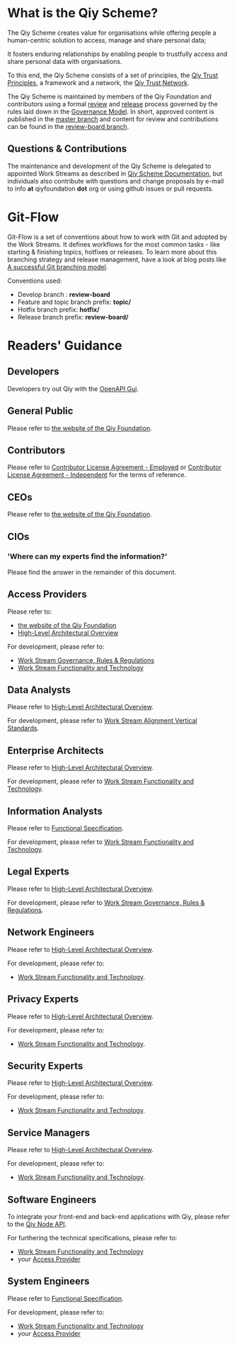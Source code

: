 # What is the Qiy Scheme?

The Qiy Scheme creates value for organisations while offering people a human-centric solution to access, manage and share personal data;

It fosters enduring relationships by enabling people to trustfully access and share personal data with organisations.

To this end, the Qiy Scheme consists of a set of principles, the [Qiy Trust Principles](Qiy%20Trust%20Principles.md#qiy-trust-principles), a framework and a network, the [Qiy Trust Network](https://github.com/qiyfoundation/Qiy-Scheme/blob/review-board/Definitions.md#qiy-trust-network).

The Qiy Scheme is maintained by members of the Qiy Foundation and contributors using a formal [review](Qiy%20Scheme%20Documentation.md "See 'Qiy Scheme Documentation'") and [release](Qiy%20Scheme%20Releases.md "See 'Qiy Scheme Releases'") process governed by the rules laid down in the [Governance Model](Governance%20Model.md).
In short, approved content is published in the [master branch](https://github.com/qiyfoundation/Qiy-Scheme/tree/master) and content for review and contributions can be found in the [review-board branch](https://github.com/qiyfoundation/Qiy-Scheme "The review-board branch is displayed by default").


## Questions & Contributions
The maintenance and development of the Qiy Scheme is delegated to appointed Work Streams as described in [Qiy Scheme Documentation](Qiy%20Scheme%20Documentation.md), but individuals also contribute with questions and change proposals by e-mail to info __at__ qiyfoundation __dot__ org or using github issues or pull requests.

# Git-Flow
Git-Flow is a set of conventions about how to work with Git and adopted by the Work Streams. It defines workflows for the most common tasks - like starting & finishing topics, hotfixes or releases. To learn more about this branching strategy and release management, have a look at blog posts like [A successful Git branching model](http://nvie.com/posts/a-successful-git-branching-model/).

Conventions used:

* Develop branch : **review-board**
* Feature and topic branch prefix: **topic/**
* Hotfix branch prefix: **hotfix/**
* Release branch prefix: **review-board/**

# Readers' Guidance

## Developers

Developers try out Qiy with the [OpenAPI Gui](https://fdriesenaar.github.io/openapi.html).


## General Public

Please refer to [the website of the Qiy Foundation](https://www.qiyfoundation.org/).

## Contributors

Please refer to [Contributor License Agreement - Employed](Contributor%20License%20Agreement%20-%20Employed.md) or [Contributor License Agreement - Independent](Contributor%20License%20Agreement%20-%20Independent.md) for the terms of reference.

## CEOs

Please refer to [the website of the Qiy Foundation](https://www.qiyfoundation.org/).

## CIOs

### 'Where can my experts find the information?'
Please find the answer in the remainder of this document.


## Access Providers

Please refer to:
* [the website of the Qiy Foundation](https://www.qiyfoundation.org/)
* [High-Level Architectural Overview](High-Level%20Architectural%20Overview.md)


For development, please refer to:
* [Work Stream Governance, Rules & Regulations](https://github.com/qiyfoundation/Qiy-Scheme/projects/3)
* [Work Stream Functionality and Technology](https://github.com/qiyfoundation/Qiy-Scheme/projects/2)


## Data Analysts

Please refer to [High-Level Architectural Overview](High-Level%20Architectural%20Overview.md).

For development, please refer to [Work Stream Alignment Vertical Standards](https://github.com/qiyfoundation/Qiy-Scheme/projects/5).


## Enterprise Architects

Please refer to [High-Level Architectural Overview](High-Level%20Architectural%20Overview.md).

For development, please refer to [Work Stream Functionality and Technology](https://github.com/qiyfoundation/Qiy-Scheme/projects/2).


## Information Analysts

Please refer to [Functional Specification](Functional%20Specification.md).

For development, please refer to [Work Stream Functionality and Technology](https://github.com/qiyfoundation/Qiy-Scheme/projects/2).


## Legal Experts

Please refer to [High-Level Architectural Overview](High-Level%20Architectural%20Overview.md).

For development, please refer to [Work Stream Governance, Rules & Regulations](https://github.com/qiyfoundation/Qiy-Scheme/projects/3).


## Network Engineers

Please refer to [High-Level Architectural Overview](High-Level%20Architectural%20Overview.md).

For development, please refer to:
* [Work Stream Functionality and Technology](https://github.com/qiyfoundation/Qiy-Scheme/projects/2).


## Privacy Experts

Please refer to [High-Level Architectural Overview](High-Level%20Architectural%20Overview.md).

For development, please refer to:
* [Work Stream Functionality and Technology](https://github.com/qiyfoundation/Qiy-Scheme/projects/2).


## Security Experts

Please refer to [High-Level Architectural Overview](High-Level%20Architectural%20Overview.md).

For development, please refer to:
* [Work Stream Functionality and Technology](https://github.com/qiyfoundation/Qiy-Scheme/projects/2).


## Service Managers

Please refer to [High-Level Architectural Overview](High-Level%20Architectural%20Overview.md).

For development, please refer to:
* [Work Stream Functionality and Technology](https://github.com/qiyfoundation/Qiy-Scheme/projects/2).


## Software Engineers

To integrate your front-end and back-end applications with Qiy, please refer to the [Qiy Node API](./Qiy-Node/Qiy%20Node%20API.md).

For furthering the technical specifications, please refer to:
* [Work Stream Functionality and Technology](https://github.com/qiyfoundation/Qiy-Scheme/projects/2) 
* your [Access Provider](Definitions.md#access-provider)


## System Engineers

Please refer to [Functional Specification](Functional%20Specification.md).

For development, please refer to:
* [Work Stream Functionality and Technology](https://github.com/qiyfoundation/Qiy-Scheme/projects/2) 
* your [Access Provider](Definitions.md#access-provider)



